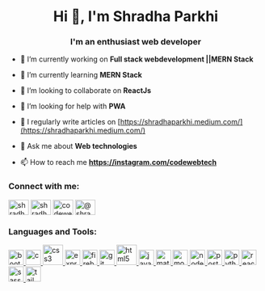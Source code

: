 <h1 align="center">Hi 👋, I'm Shradha Parkhi</h1>
<h3 align="center">I'm an enthusiast web developer</h3>

- 🔭 I’m currently working on **Full stack webdevelopment ||MERN Stack**

- 🌱 I’m currently learning **MERN Stack**

- 👯 I’m looking to collaborate on **ReactJs**

- 🤝 I’m looking for help with **PWA**

- 📝 I regularly write articles on [https://shradhaparkhi.medium.com/](https://shradhaparkhi.medium.com/)

- 💬 Ask me about **Web technologies**

- 📫 How to reach me **https://instagram.com/codewebtech**


<h3 align="left">Connect with me:</h3>
<p align="left">
<a href="https://twitter.com/shradhaparkhi" target="blank"><img align="center" src="https://cdn.jsdelivr.net/npm/simple-icons@3.0.1/icons/twitter.svg" alt="shradhaparkhi" height="30" width="40" /></a>
<a href="https://www.linkedin.com/in/shradha-parkhi-06054b191/" target="blank"><img align="center" src="https://cdn.jsdelivr.net/npm/simple-icons@3.0.1/icons/linkedin.svg" alt="shradha parkhi" height="30" width="40" /></a>
<a href="https://instagram.com/codewebtech" target="blank"><img align="center" src="https://cdn.jsdelivr.net/npm/simple-icons@3.0.1/icons/instagram.svg" alt="codewebtech" height="30" width="40" /></a>
<a href="https://medium.com/@shradhaparkhi" target="blank"><img align="center" src="https://cdn.jsdelivr.net/npm/simple-icons@3.0.1/icons/medium.svg" alt="@shradhaparki" height="30" width="40" /></a>
</p>

<h3 align="left">Languages and Tools:</h3>
<p align="left">
<!--  <a href="https://www.arduino.cc/" target="_blank"> <img src="https://cdn.worldvectorlogo.com/logos/arduino-1.svg" alt="arduino" width="40" height="40"/> </a>  -->
 
 <a href="https://getbootstrap.com" target="_blank"> <img src="https://www.vectorlogo.zone/util/preview.html?image=/logos/getbootstrap/getbootstrap-icon.svg" alt="bootstrap" width="30" height="30"/> </a> 
 <a href="https://www.cprogramming.com/" target="_blank"> <img src="https://devicons.github.io/devicon/devicon.git/icons/c/c-original.svg" alt="c" width="30" height="30"/> </a> 
  <a href="https://www.w3schools.com/css/" target="_blank"> <img src="https://devicons.github.io/devicon/devicon.git/icons/css3/css3-original-wordmark.svg" alt="css3" width="40" height="40"/> </a> <a href="https://expressjs.com" target="_blank"> <img src="https://devicons.github.io/devicon/devicon.git/icons/express/express-original-wordmark.svg" alt="express" width="30" height="30"/> </a> <a href="https://firebase.google.com/" target="_blank"> <img src="https://www.vectorlogo.zone/logos/firebase/firebase-icon.svg" alt="firebase" width="30" height="30"/> </a> <a href="https://git-scm.com/" target="_blank"> <img src="https://www.vectorlogo.zone/logos/git-scm/git-scm-icon.svg" alt="git" width="30" height="30"/> </a> <a href="https://www.w3.org/html/" target="_blank"> <img src="https://devicons.github.io/devicon/devicon.git/icons/html5/html5-original-wordmark.svg" alt="html5" width="40" height="40"/> </a> <a href="https://developer.mozilla.org/en-US/docs/Web/JavaScript" target="_blank"> <img src="https://devicons.github.io/devicon/devicon.git/icons/javascript/javascript-original.svg" alt="javascript" width="30" height="30"/> </a> <a href="https://materializecss.com/" target="_blank"> <img src="https://raw.githubusercontent.com/prplx/svg-logos/5585531d45d294869c4eaab4d7cf2e9c167710a9/svg/materialize.svg" alt="materialize" width="30" height="30"/> </a> <a href="https://www.mongodb.com/" target="_blank"> <img src="https://devicons.github.io/devicon/devicon.git/icons/mongodb/mongodb-original-wordmark.svg" alt="mongodb" width="30" height="30"/> </a> <a href="https://nodejs.org" target="_blank"> <img src="https://devicons.github.io/devicon/devicon.git/icons/nodejs/nodejs-original-wordmark.svg" alt="nodejs" width="30" height="30"/> </a> <a href="https://postman.com" target="_blank"> <img src="https://www.vectorlogo.zone/logos/getpostman/getpostman-icon.svg" alt="postman" width="30" height="30"/> </a>
  <a href="https://www.python.org" target="_blank"> <img src="https://devicons.github.io/devicon/devicon.git/icons/python/python-original.svg" alt="python" width="30" height="30"/> </a> <a href="https://reactjs.org/" target="_blank"> <img src="https://devicons.github.io/devicon/devicon.git/icons/react/react-original-wordmark.svg" alt="react" width="30" height="30"/> </a> 
  <a href="https://sass-lang.com" target="_blank"> <img src="https://devicons.github.io/devicon/devicon.git/icons/sass/sass-original.svg" alt="sass" width="30" height="30"/> </a>
  <a href="https://tailwindcss.com/" target="_blank"> <img src="https://www.vectorlogo.zone/logos/tailwindcss/tailwindcss-icon.svg" alt="tailwind" width="30" height="30"/> </a>  
</p>
  
